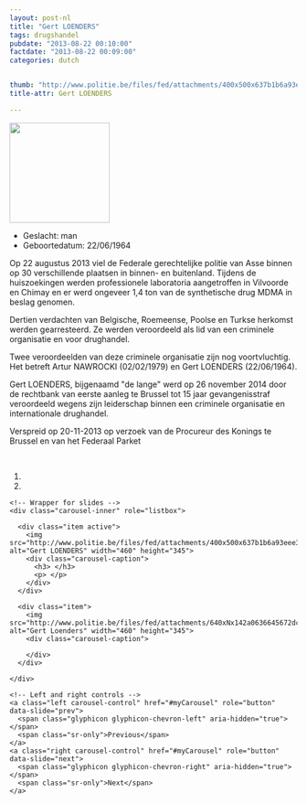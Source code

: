```yaml
---
layout: post-nl
title: "Gert LOENDERS"
tags: drugshandel
pubdate: "2013-08-22 00:10:00"
factdate: "2013-08-22 00:09:00"
categories: dutch


thumb: "http://www.politie.be/files/fed/attachments/400x500x637b1b6a93eee3c5d33db597a60256bd_thumb.jpg.pagespeed.ic.kGRDLCmdwa.jpg"
title-attr: Gert LOENDERS

---
```


<div class="row">

  <div class="col-xs-12 col-md-4">
         <a class="thumbnail" href="http://www.politie.be/files/fed/attachments/400x500x637b1b6a93eee3c5d33db597a60256bd_thumb.jpg.pagespeed.ic.kGRDLCmdwa.jpg" title="Gert LOENDERS">
           <img src="http://www.politie.be/files/fed/attachments/400x500x637b1b6a93eee3c5d33db597a60256bd_thumb.jpg.pagespeed.ic.kGRDLCmdwa.jpg" width="175" ></a>
      </li>  

  </ul>

  
  </div>
  <div class="col-xs-12 col-md-8">
 
<ul>
<li>Geslacht: man</li>
<li>Geboortedatum: 22/06/1964</li>
</ul> 


<p>Op 22 augustus 2013 viel de Federale gerechtelijke politie van Asse binnen op 30 verschillende plaatsen in binnen- en buitenland. Tijdens de huiszoekingen werden professionele laboratoria aangetroffen in Vilvoorde en Chimay en er werd ongeveer 1,4 ton van de synthetische drug MDMA in beslag genomen.</p>

<p>Dertien verdachten van Belgische, Roemeense, Poolse en Turkse herkomst werden gearresteerd. Ze werden veroordeeld als lid van een criminele organisatie en voor drughandel.</p>

<p>Twee veroordeelden van deze criminele organisatie zijn nog voortvluchtig. Het betreft Artur NAWROCKI (02/02/1979) en Gert LOENDERS (22/06/1964).</p>

<p>Gert LOENDERS, bijgenaamd "de lange" werd op 26 november 2014 door de rechtbank van eerste aanleg te Brussel tot 15 jaar gevangenisstraf veroordeeld wegens zijn leiderschap binnen een criminele organisatie en internationale drughandel.</p>

<p>Verspreid op 20-11-2013 op verzoek van de Procureur des Konings te Brussel en van het Federaal Parket</p>

<!-- SLIDER -->
<div class="container"  class="col-xs-12 col-md-12">
  <br>
  <div id="myCarousel" class="carousel slide" data-ride="carousel">
    <!-- Indicators -->
    <ol class="carousel-indicators">
      <li data-target="#myCarousel" data-slide-to="0" class="active"></li>
      <li data-target="#myCarousel" data-slide-to="1"></li>
    </ol>

    <!-- Wrapper for slides -->
    <div class="carousel-inner" role="listbox">

      <div class="item active">
        <img src="http://www.politie.be/files/fed/attachments/400x500x637b1b6a93eee3c5d33db597a60256bd_thumb.jpg.pagespeed.ic.kGRDLCmdwa.jpg" alt="Gert LOENDERS" width="460" height="345">
        <div class="carousel-caption">
          <h3> </h3>
          <p> </p>
        </div>
      </div>

      <div class="item">
        <img src="http://www.politie.be/files/fed/attachments/640xNx142a0636645672dc0a9c0388dd99a52f_thumb.jpg.pagespeed.ic.xpfvy9RATV.jpg" alt="Gert Loenders" width="460" height="345">
        <div class="carousel-caption">

        </div>
      </div>
  
    </div>

    <!-- Left and right controls -->
    <a class="left carousel-control" href="#myCarousel" role="button" data-slide="prev">
      <span class="glyphicon glyphicon-chevron-left" aria-hidden="true"></span>
      <span class="sr-only">Previous</span>
    </a>
    <a class="right carousel-control" href="#myCarousel" role="button" data-slide="next">
      <span class="glyphicon glyphicon-chevron-right" aria-hidden="true"></span>
      <span class="sr-only">Next</span>
    </a>
  </div>
</div>

  <link rel="stylesheet" href="http://maxcdn.bootstrapcdn.com/bootstrap/3.3.5/css/bootstrap.min.css">
  <script src="https://ajax.googleapis.com/ajax/libs/jquery/1.11.3/jquery.min.js"></script>
  <script src="http://maxcdn.bootstrapcdn.com/bootstrap/3.3.5/js/bootstrap.min.js"></script>
  <!-- SLIDER -->
  
</div>


</div>

